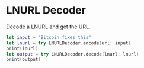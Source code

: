 # LNURL Decoder

Decode a LNURL and get the URL.

```swift
let input = "Bitcoin fixes this"
let lnurl = try LNURLDecoder.encode(url: input)
print(lnurl)
let output = try LNURLDecoder.decode(lnurl: lnurl)
print(output)
```
